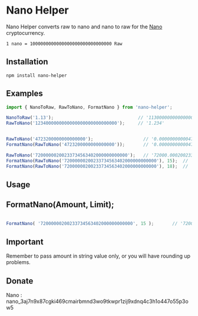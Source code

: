 # Nano Helper

Nano Helper converts raw to nano and nano to raw for the [Nano](https://nano.org/en) cryptocurrency. 


```
1 nano = 1000000000000000000000000000000 Raw
```

## Installation

```
npm install nano-helper
```

## Examples

```js
import { NanoToRaw, RawToNano, FormatNano } from 'nano-helper';

NanoToRaw('1.13');                                // '1130000000000000000000000000000'
RawToNano('1234000000000000000000000000000');     // '1.234'


RawToNano('4723200000000000000');                   // '0.0000000000047232' 
FormatNano(RawToNano('4723200000000000000'));       // '0.0000000000047'

RawToNano('72000000200233734563402000000000000');   // '72000.000200233734563402
FormatNano(RawToNano('72000000200233734563402000000000000'), 15);  // '72000.000200233'
FormatNano(RawToNano('72000000200233734563402000000000000'), 18);  // '72000.000200233734'

```


## Usage


## FormatNano(Amount, Limit);
```js

FormatNano( '72000000200233734563402000000000000', 15 );       // '72000.000200233'

```



## Important

Remember to pass amount in string value only, or you will have rounding up problems.


## Donate

Nano : nano_3aj7n9x87cgki469cmairbmnd3wo9tkwpr1zij9xdnq4c3h1o447o55p3ow5
